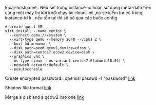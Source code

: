 local-hostname : Nếu set trùng instance-id hoặc sử dụng meta-data trên cùng một máy thì khi khởi chạy lại cloud-init ,nó sẽ kiểm tra có trùng instance-id k , nếu tồn tại thì sẽ  bỏ qua các bước config 

```
# create guest VM 
virt-install --name centos \
  --connect qemu:///system \
  --virt-type qemu --memory 2048 --vcpus 2 \
  --boot hd,menu=on \
  --disk path=seed.qcow2,device=cdrom \
  --disk path=centos7.qcow2,device=disk \
  --graphics vnc \
  --os-type Linux --os-variant centos7.0[ubuntu18.04] \
  --network network:default \
  --noautoconsole
  ```
  
  
  
  

Create  encrypted password : openssl passwd -1 "password"
[link](https://www.cloudkb.net/change-root-password-kvm-qcow2-image/)

Shadow file format 
[link](https://www.2daygeek.com/understanding-linux-etc-shadow-file-format/#:~:text=The%20%2Fetc%2Fshadow%20file%20stores,less%20of%20a%20security%20risk)


Merge a disk and a qcow2 into one 
[link](https://stackoverflow.com/questions/22913384/transforming-qcows2-snapshot-plus-backing-file-into-standalone-image-file)

